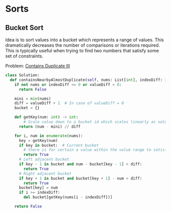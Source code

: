 # Sorts

## Bucket Sort

Idea is to sort values into a bucket which represents a range of values. This dramatically decreases the number of comparisons or iterations required. This is typically useful when trying to find two numbers that satisfy some set of constraints.

Problem: [Contains Duplicate III](https://leetcode.com/problems/contains-duplicate-iii/description/)
```python
class Solution:
  def containsNearbyAlmostDuplicate(self, nums: List[int], indexDiff: int, valueDiff: int) -> bool:
    if not nums or indexDiff <= 0 or valueDiff < 0:
      return False

    mini = min(nums)
    diff = valueDiff + 1  # In case of valueDiff = 0
    bucket = {}

    def getKey(num: int) -> int:
        # Scale value down to a bucket id which scales linearly as values increase
      return (num - mini) // diff

    for i, num in enumerate(nums):
      key = getKey(num)
      if key in bucket:  # Current bucket
        # there is for certain a value within the value range to satisfy constraints
        return True
      # Left adjacent bucket
      if key - 1 in bucket and num - bucket[key - 1] < diff:
        return True
      # Right adjacent bucket
      if key + 1 in bucket and bucket[key + 1] - num < diff:
        return True
      bucket[key] = num
      if i >= indexDiff:
        del bucket[getKey(nums[i - indexDiff])]

    return False
```
